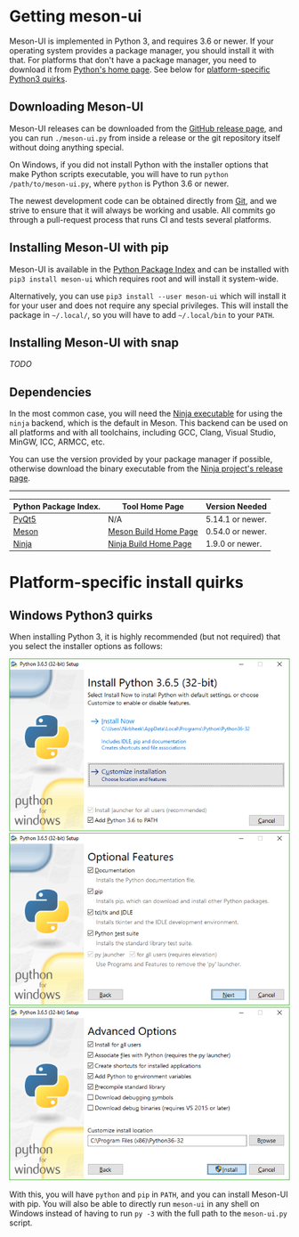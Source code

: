 # Getting meson-ui

Meson-UI is implemented in Python 3, and requires 3.6 or newer. If your operating
system provides a package manager, you should install it with that. For
platforms that don't have a package manager, you need to download it from
[Python's home page]. See below for [platform-specific Python3
quirks](#platformspecific-install-quirks).

## Downloading Meson-UI

Meson-UI releases can be downloaded from the [GitHub release page], and you can
run `./meson-ui.py` from inside a release or the git repository itself without
doing anything special.

On Windows, if you did not install Python with the installer options that make
Python scripts executable, you will have to run `python /path/to/meson-ui.py`,
where `python` is Python 3.6 or newer.

The newest development code can be obtained directly from [Git], and we strive
to ensure that it will always be working and usable. All commits go through
a pull-request process that runs CI and tests several platforms.

## Installing Meson-UI with pip

Meson-UI is available in the [Python Package Index] and can be installed with
`pip3 install meson-ui` which requires root and will install it system-wide.

Alternatively, you can use `pip3 install --user meson-ui` which will install it
for your user and does not require any special privileges. This will install
the package in `~/.local/`, so you will have to add `~/.local/bin` to your
`PATH`.

## Installing Meson-UI with snap

*TODO*

## Dependencies

In the most common case, you will need the [Ninja executable] for using the
`ninja` backend, which is the default in Meson. This backend can be used on all
platforms and with all toolchains, including GCC, Clang, Visual Studio, MinGW,
ICC, ARMCC, etc.

You can use the version provided by your package manager if possible, otherwise
download the binary executable from the [Ninja project's release
page](https://github.com/ninja-build/ninja/releases).

-----------------------------------------------------------------------------------------------------------------
| Python Package Index.                   | Tool Home Page                                    |  Version Needed  |
|-----------------------------------------|---------------------------------------------------|------------------|
| [PyQt5](https://pypi.org/project/PyQt5) | N/A                                               | 5.14.1 or newer. |
| [Meson](https://pypi.org/project/meson) | [Meson Build Home Page](https://mesonbuild.com/)  | 0.54.0 or newer. |
| [Ninja](https://pypi.org/project/ninja) | [Ninja Build Home Page](https://ninja-build.org/) | 1.9.0 or newer.  |

# Platform-specific install quirks

## Windows Python3 quirks

When installing Python 3, it is highly recommended (but not required) that you
select the installer options as follows:

![installer step 1](images/py3-install-1.png "Enable 'Add Python 3.6 to PATH' and click 'Customize installation'")
![installer step 2](images/py3-install-2.png "Optional Features: ensure 'pip' is enabled")
![installer step 3](images/py3-install-3.png "Advanced Options: enable 'Install for all users'")

With this, you will have `python` and `pip` in `PATH`, and you can install
Meson-UI with pip. You will also be able to directly run `meson-ui` in any shell on
Windows instead of having to run `py -3` with the full path to the `meson-ui.py`
script.

  [GitHub release page]: https://github.com/michaelbadcrumble/meson-ui/releases
  [Python Package Index]: https://pypi.python.org/pypi/meson-ui/
  [Git]: https://github.com/mesonbuild/meson-ui
  [Python's home page]: https://www.python.org/downloads/
  [Ninja executable]: https://ninja-build.org/
